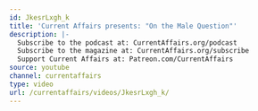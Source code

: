 ```yaml
---
id: JkesrLxgh_k
title: 'Current Affairs presents: "On the Male Question"'
description: |-
  Subscribe to the podcast at: CurrentAffairs.org/podcast
  Subscribe to the magazine at: CurrentAffairs.org/subscribe
  Support Current Affairs at: Patreon.com/CurrentAffairs
source: youtube
channel: currentaffairs
type: video
url: /currentaffairs/videos/JkesrLxgh_k/
---
```

